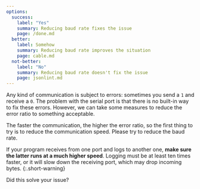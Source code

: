 ```yaml
---
options:
  success:
    label: "Yes"
    summary: Reducing baud rate fixes the issue
    page: /done.md
  better:
    label: Somehow
    summary: Reducing baud rate improves the situation
    page: cable.md
  not-better:
    label: "No"
    summary: Reducing baud rate doesn't fix the issue
    page: jsonlint.md
---
```


Any kind of communication is subject to errors: sometimes you send a `1` and receive a `0`.
The problem with the serial port is that there is no built-in way to fix these errors.
However, we can take some measures to reduce the error ratio to something acceptable.

The faster the communication, the higher the error ratio, so the first thing to try is to reduce the communication speed.
Please try to reduce the baud rate.

If your program receives from one port and logs to another one, **make sure the latter runs at a much higher speed**. Logging must be at least ten times faster, or it will slow down the receiving port, which may drop incoming bytes.
{:.short-warning}

Did this solve your issue?

